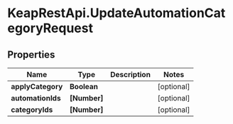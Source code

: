 # KeapRestApi.UpdateAutomationCategoryRequest

## Properties

Name | Type | Description | Notes
------------ | ------------- | ------------- | -------------
**applyCategory** | **Boolean** |  | [optional] 
**automationIds** | **[Number]** |  | [optional] 
**categoryIds** | **[Number]** |  | [optional] 


